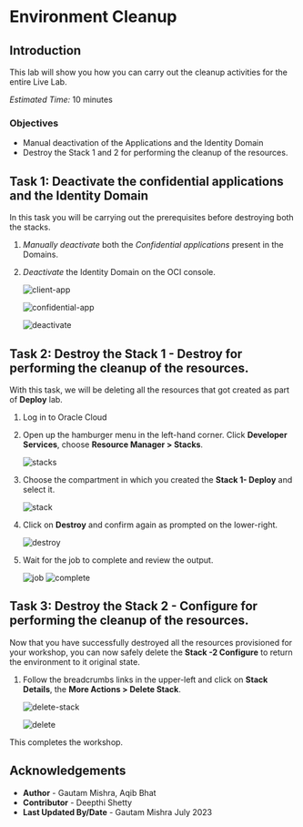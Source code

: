# Environment Cleanup

## Introduction

This lab will show you how you can carry out the cleanup activities for the entire Live Lab.

*Estimated Time:* 10 minutes

### Objectives

-   Manual deactivation of the Applications and the Identity Domain
-   Destroy the Stack 1 and 2 for performing the cleanup of the resources.


## Task 1: Deactivate the confidential applications and the Identity Domain

In this task you will be carrying out the prerequisites before destroying both the stacks.

1. *Manually deactivate* both the *Confidential applications* present in the Domains.

2. *Deactivate* the Identity Domain on the OCI console.

    ![client-app](./images/client-app.png "client-app")

    ![confidential-app](./images/confidential-app.png "confidential-app")

    ![deactivate](./images/deactivate.png "deactivate")
		
## Task 2: Destroy the Stack 1 - Destroy for performing the cleanup of the resources.

With this task, we will be deleting all the resources that got created as part of **Deploy** lab.

1. Log in to Oracle Cloud
2. Open up the hamburger menu in the left-hand corner.  Click **Developer Services**, choose **Resource Manager > Stacks**.

    ![stacks](./images/stacks.png "stacks")
  
3. Choose the compartment in which you created the **Stack 1- Deploy** and select it.  

    ![stack](./images/stack.png "stack")

4. Click on **Destroy** and confirm again as prompted on the lower-right.  

    ![destroy](./images/destroy.png "destroy")

5. Wait for the job to complete and review the output.  

    ![job](./images/job.png "job")
    ![complete](./images/complete.png "complete")

## Task 3: Destroy the Stack 2 - Configure for performing the cleanup of the resources.

Now that you have successfully destroyed all the resources provisioned for your workshop, you can now safely delete the **Stack -2 Configure** to return the environment to it original state.

1. Follow the breadcrumbs links in the upper-left and click on **Stack Details**, the **More Actions > Delete Stack**.  

    ![delete-stack](./images/delete-stack.png "delete-stack")

    ![delete](./images/delete.png "delete")

This completes the workshop.

## Acknowledgements
* **Author** - Gautam Mishra, Aqib Bhat
* **Contributor** - Deepthi Shetty
* **Last Updated By/Date** - Gautam Mishra July 2023
